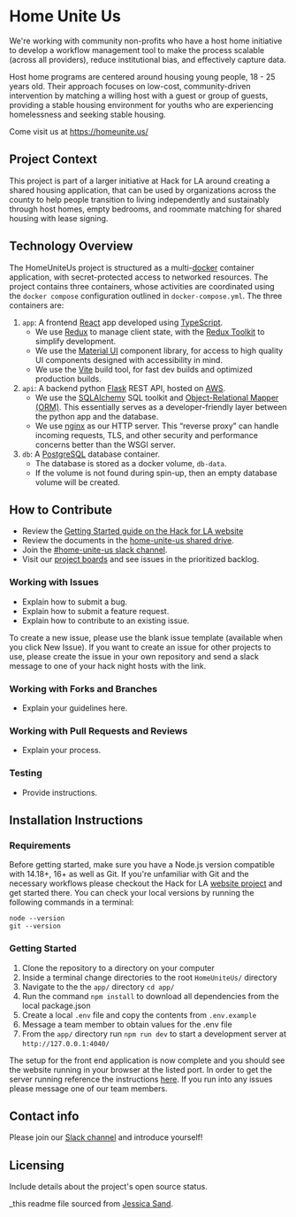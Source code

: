 # Home Unite Us

We're working with community non-profits who have a host home initiative to develop a workflow management tool to make the process scalable (across all providers), reduce institutional bias, and effectively capture data.

Host home programs are centered around housing young people, 18 - 25 years old. Their approach focuses on low-cost, community-driven intervention by matching a willing host with a guest or group of guests, providing a stable housing environment for youths who are experiencing homelessness and seeking stable housing.

Come visit us at <https://homeunite.us/>

## Project Context

This project is part of a larger initiative at Hack for LA around creating a shared housing application, that can be used by organizations across the county to help people transition to living independently and sustainably through host homes, empty bedrooms, and roommate matching for shared housing with lease signing.

## Technology Overview

The HomeUniteUs project is structured as a multi-[docker](https://docs.docker.com/) container application, with secret-protected access to networked resources. The project contains three containers, whose activities are coordinated using the `docker compose` configuration outlined in `docker-compose.yml`. The three containers are:

1. `app`: A frontend [React](https://reactjs.org/docs/getting-started.html) app developed using [TypeScript](https://www.typescriptlang.org/).
   * We use [Redux](https://redux.js.org/) to manage client state, with the [Redux Toolkit](https://redux-toolkit.js.org/) to simplify development.
   * We use the [Material UI](https://material-ui.com/) component library, for access to high quality UI components designed with accessibility in mind.
   * We use the [Vite](https://vitejs.dev/) build tool, for fast dev builds and optimized production builds.
2. `api`: A backend python [Flask](https://flask.palletsprojects.com/en/1.1.x/) REST API, hosted on [AWS](https://docs.aws.amazon.com/).
   * We use the [SQLAlchemy](https://www.sqlalchemy.org/) SQL toolkit and [Object-Relational Mapper (ORM)](https://en.wikipedia.org/wiki/Object%E2%80%93relational_mapping). This essentially serves as a developer-friendly layer between the python app and the database.
   * We use [nginx](https://nginx.org/en/docs/) as our HTTP server. This “reverse proxy” can handle incoming requests, TLS, and other security and performance concerns better than the WSGI server.
3. `db`: A [PostgreSQL](https://www.postgresql.org/) database container.
   * The database is stored as a docker volume, `db-data`.
   * If the volume is not found during spin-up, then an empty database volume will be created.

## How to Contribute

- Review the [Getting Started guide on the Hack for LA website](https://github.com/hackforla/getting-started)
- Review the documents in the [home-unite-us shared drive](https://drive.google.com/drive/u/0/folders/1ahxiD9rIsBtx0yAPlPcPaGw8zGrfHHm9).
- Join the [#home-unite-us slack channel](https://hackforla.slack.com/archives/CRWUG7X0C).
- Visit our [project boards](https://github.com/hackforla/HomeUniteUs/projects) and see issues in the prioritized backlog.

### Working with Issues

- Explain how to submit a bug.
- Explain how to submit a feature request.
- Explain how to contribute to an existing issue.

To create a new issue, please use the blank issue template (available when you click New Issue). If you want to create an issue for other projects to use, please create the issue in your own repository and send a slack message to one of your hack night hosts with the link.

### Working with Forks and Branches

- Explain your guidelines here.

### Working with Pull Requests and Reviews

- Explain your process.

### Testing

- Provide instructions.

## Installation Instructions

### Requirements

Before getting started, make sure you have a Node.js version compatible with 14.18+, 16+ as well as Git. If you're unfamiliar with Git and the necessary workflows please checkout the Hack for LA [website project](https://github.com/hackforla/website) and get started there. You can check your local versions by running the following commands in a terminal:

```terminal
node --version
git --version
```

### Getting Started

1. Clone the repository to a directory on your computer
2. Inside a terminal change directories to the root ``HomeUniteUs/`` directory
3. Navigate to the the ``app/`` directory ``cd app/``
4. Run the command ```npm install``` to download all dependencies from the local package.json
5. Create a local ``.env`` file and copy the contents from ``.env.example``
6. Message a team member to obtain values for the .env file
7. From the ``app/`` directory run ``npm run dev`` to start a development server at ``http://127.0.0.1:4040/``

The setup for the front end application is now complete and you should see the website running in your browser at the listed port. In order to get the server running reference the instructions [here](https://github.com/hackforla/HomeUniteUs/tree/main/api). If you run into any issues please message one of our team members.

## Contact info

Please join our [Slack channel](https://hackforla.slack.com/archives/CRWUG7X0C) and introduce yourself!

## Licensing

Include details about the project's open source status.

_this readme file sourced from [Jessica Sand](http://jessicasand.com/other-stuff/just-enough-docs/).
